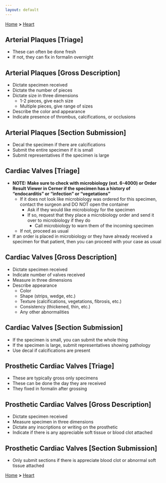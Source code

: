 ```yaml
---
layout: default
---
```


[Home](./../) **>** [Heart](./heart.html)

## Arterial Plaques [Triage]

- These can often be done fresh
- If not, they can fix in formalin overnight

## Arterial Plaques [Gross Description]

- Dictate specimen received
- Dictate the number of pieces
- Dictate size in three dimensions
  - 1-2 pieces, give each size
  - Multiple pieces, give range of sizes
- Describe the color and appearance
- Indicate presence of thrombus, calcifications, or occlusions

## Arterial Plaques [Section Submission]

- Decal the specimen if there are calcifications
- Submit the entire specimen if it is small
- Submit representatives if the specimen is large

## Cardiac Valves [Triage]

- **NOTE: Make sure to check with microbiology (ext. 6-4000) or Order Result Viewer in Cerner if the specimen has a history of “endocarditis” or “infection” or “vegetations”**
  - If it does not look like microbiology was ordered for this specimen, contact the surgeon and DO NOT open the container
    - Ask if they would like microbiology for the specimen
    - If so, request that they place a microbiology order and send it over to microbiology if they do
      - Call microbiology to warn them of the incoming specimen
  - If not, proceed as usual
- If an order is placed in microbiology or they have already received a specimen for that patient, then you can proceed with your case as usual

## Cardiac Valves [Gross Description]

- Dictate specimen received
- Indicate number of valves received
- Measure in three dimensions
- Describe appearance
  - Color
  - Shape (strips, wedge, etc.)
  - Texture (calcifications, vegetations, fibrosis, etc.)
  - Consistency (thickened, thin, etc.)
  - Any other abnormalities

## Cardiac Valves [Section Submission]

- If the specimen is small, you can submit the whole thing
- If the specimen is large, submit representatives showing pathology
- Use decal if calcifications are present

## Prosthetic Cardiac Valves [Triage]

- These are typically gross only specimens
- These can be done the day they are received 
- They fixed in formalin after grossing

## Prosthetic Cardiac Valves [Gross Description]

- Dictate specimen received
- Measure specimen in three dimensions
- Dictate any inscriptions or writing on the prosthetic
- Indicate if there is any appreciable soft tissue or blood clot attached

## Prosthetic Cardiac Valves [Section Submission]

- Only submit sections if there is appreciate blood clot or abnormal soft tissue attached

[Home](./../) **>** [Heart](./heart.html)

